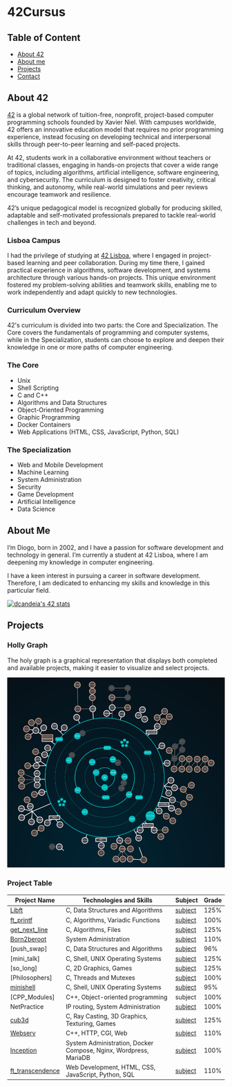 # 42Cursus

## Table of Content
* [ About 42 ](#about-42)
* [ About me ](#about-me)
* [ Projects ](#projects)
* [ Contact ](#contact)

## About 42

[42](https://www.42.fr/) is a global network of tuition-free, nonprofit, project-based computer programming schools founded by Xavier Niel. With campuses worldwide, 42 offers an innovative education model that requires no prior programming experience, instead focusing on developing technical and interpersonal skills through peer-to-peer learning and self-paced projects.

At 42, students work in a collaborative environment without teachers or traditional classes, engaging in hands-on projects that cover a wide range of topics, including algorithms, artificial intelligence, software engineering, and cybersecurity. The curriculum is designed to foster creativity, critical thinking, and autonomy, while real-world simulations and peer reviews encourage teamwork and resilience.

42’s unique pedagogical model is recognized globally for producing skilled, adaptable and self-motivated professionals prepared to tackle real-world challenges in tech and beyond.

### Lisboa Campus

I had the privilege of studying at [42 Lisboa](https://www.42lisboa.com/), where I engaged in project-based learning and peer collaboration. During my time there, I gained practical experience in algorithms, software development, and systems architecture through various hands-on projects. This unique environment fostered my problem-solving abilities and teamwork skills, enabling me to work independently and adapt quickly to new technologies.

### Curriculum Overview

42's curriculum is divided into two parts: the Core and Specialization. The Core covers the fundamentals of programming and computer systems, while in the Specialization, students can choose to explore and deepen their knowledge in one or more paths of computer engineering.

### The Core
- Unix
- Shell Scripting
- C and C++
- Algorithms and Data Structures
- Object-Oriented Programming
- Graphic Programming
- Docker Containers
- Web Applications (HTML, CSS, JavaScript, Python, SQL)

### The Specialization
- Web and Mobile Development
- Machine Learning
- System Administration
- Security
- Game Development
- Artificial Intelligence
- Data Science

## About Me

I’m Diogo, born in 2002, and I have a passion for software development and technology in general. I’m currently a student at 42 Lisboa, where I am deepening my knowledge in computer engineering.

I have a keen interest in pursuing a career in software development. Therefore, I am dedicated to enhancing my skills and knowledge in this particular field.

<a href="https://github.com/oakoudad/badge42"><img src="https://badge.mediaplus.ma/darkblue/dcandeia?1337Badge=off&UM6P=off" alt="dcandeia's 42 stats" /></a>

## Projects

### Holly Graph

The holy graph is a graphical representation that displays both completed and available projects, making it easier to visualize and select projects.

![holly_graph](./srcs/holly_graph.png)

### Project Table

| Project Name | Technologies and Skills | Subject | Grade |
| --- | --- | --- | --- |
| [Libft](https://github.com/Diogo13Antunes/42Cursus_Libft) | C, Data Structures and Algorithms | [subject](https://github.com/Diogo13Antunes/42Cursus_Libft/blob/main/subject.pdf) | 125% |
| [ft_printf](https://github.com/Diogo13Antunes/42Cursus_Printf) | C, Algorithms, Variadic Functions | [subject](https://github.com/Diogo13Antunes/42Cursus_Printf/blob/main/subject.pdf) | 100% |
| [get_next_line](https://github.com/Diogo13Antunes/42Cursus_Get_Next_Line) | C, Algorithms, Files | [subject](https://github.com/Diogo13Antunes/42Cursus_Get_Next_Line/blob/main/subject.pdf) | 125% |
| [Born2beroot](https://github.com/Diogo13Antunes/42Cursus_Born2BeRoot) | System Administration | [subject](https://github.com/Diogo13Antunes/42Cursus_Born2BeRoot/blob/main/subject.pdf) | 110% |
| [push_swap] | C, Data Structures and Algorithms | [subject]() | 96% |
| [mini_talk] | C, Shell, UNIX Operating Systems | [subject]() | 125% |
| [so_long] | C, 2D Graphics, Games | [subject]() | 125% |
| [Philosophers] | C, Threads and Mutexes | [subject]() | 100% |
| [minishell](https://github.com/Diogo13Antunes/42Cursus_Mini_Shell) | C, Shell, UNIX Operating Systems | [subject](https://github.com/Diogo13Antunes/42Cursus_Mini_Shell/blob/main/en.subject.pdf) | 95% |
| [CPP_Modules] | C++, Object-oriented programming | subject | 100% |
| NetPractice | IP routing, System Administration | [subject]([/blob/main/netpractice-subject.pdf](https://cdn.intra.42.fr/pdf/pdf/131822/en.subject.pdf)) | 100% |
| [cub3d](https://github.com/Diogo13Antunes/42Cursus-Cub3D) | C, Ray Casting, 3D Graphics, Texturing, Games | [subject](https://github.com/Diogo13Antunes/42Cursus-Cub3D/blob/main/en.subject.pdf) | 125% |
| [Webserv](https://github.com/Diogo13Antunes/42Cursus-webserv) | C++, HTTP, CGI, Web | [subject](https://github.com/Diogo13Antunes/42Cursus-webserv/blob/main/en.subject.pdf) | 110% |
| [Inception](https://github.com/Diogo13Antunes/42Cursus_Inception) | System Administration, Docker Compose, Nginx, Wordpress, MariaDB | [subject](https://github.com/Diogo13Antunes/42Cursus_Inception/blob/main/subject.pdf) | 100% |
| [ft_transcendence](https://github.com/Diogo13Antunes/42Cursus-transcendence) | Web Development, HTML, CSS, JavaScript, Python, SQL | [subject](https://github.com/Diogo13Antunes/42Cursus-transcendence/blob/main/en.subject.pdf) | 110% |
